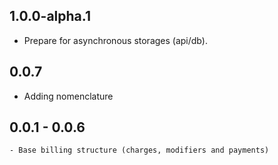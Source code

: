 ## 1.0.0-alpha.1

  - Prepare for asynchronous storages (api/db).

## 0.0.7

  - Adding nomenclature

## 0.0.1 - 0.0.6

	- Base billing structure (charges, modifiers and payments)